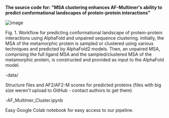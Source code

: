 **The source code for: "MSA clustering enhances AF-Multimer's ability to predict conformational landscapes of protein-protein interactions"**


![image](https://github.com/user-attachments/assets/f6332117-d3fe-4726-a794-187a34bb31a7)

Fig. 1. Workflow for predicting conformational landscape of protein-protein interactions using AlphaFold and unpaired sequence clustering. Initially, the MSA of the metamorphic protein is sampled or clustered using various techniques and predicted by AlphaFold2 models. Then, an unpaired MSA, comprising the full ligand MSA and the sampled/clustered MSA of the metamorphic protein, is constructed and provided as input to the AlphaFold model.




-data/

  Structure files and AF2/AF2-M scores for predicted proteins (files with big size weren't upload to GitHub - contact authors to get them)
  
-AF_Multimer_Cluster.ipynb

  Easy Google Colab notebook for easy access to our pipeline.
